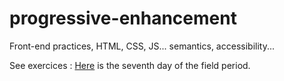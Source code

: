 # progressive-enhancement
Front-end practices, HTML, CSS, JS... semantics, accessibility...

See exercices :
[Here](https://github.com/becodeorg/bxl-Johnson-6-30/tree/main/1.The-Field/Day%2007/progressive-enhancement) is the seventh day of the field period.
